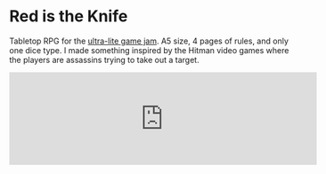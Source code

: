 # Red is the Knife

Tabletop RPG for the [ultra-lite game jam](https://itch.io/jam/ultralite-game-jam). A5 size, 4 pages of rules, and only one dice type. I made something inspired by the Hitman video games where the players are assassins trying to take out a target.

<iframe src="https://itch.io/embed/1554326" width="552" height="167" frameborder="0"><a href="https://levigilbert.itch.io/red-is-the-knife">Red is the Knife by Levi Gilbert</a></iframe>